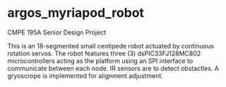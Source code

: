 # argos_myriapod_robot
CMPE 195A Senior Design Project

This is an 18-segmented small centipede robot actuated by continuous rotation servos.
The robot features three (3) dsPIC33FJ128MC802 microcontrollers acting as the platform using an SPI interface to communicate between each node. 
IR sensors are to detect obstactles.
A gryoscrope is implemented for alignment adjustment. 
